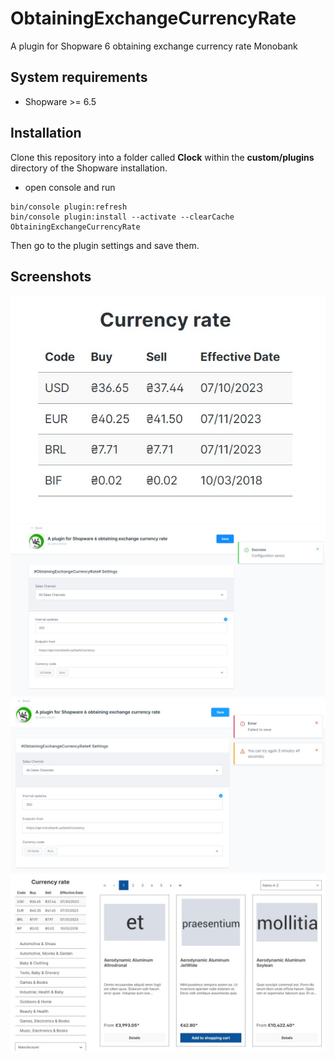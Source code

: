 # ObtainingExchangeCurrencyRate

A plugin for Shopware 6 obtaining exchange currency rate Monobank

## System requirements

* Shopware >= 6.5

## Installation

Clone this repository into a folder called **Clock** within the **custom/plugins** directory of the Shopware installation.
* open console and run
```
bin/console plugin:refresh  
bin/console plugin:install --activate --clearCache ObtainingExchangeCurrencyRate
```
Then go to the plugin settings and save them.

## Screenshots
<div align="center">
  <img src="preview/exchange.jpg" width="610">
  <img src="preview/exchange_1.jpg" width="610">
  <img src="preview/exchange_2.jpg" width="610">
  <img src="preview/exchange_3.jpg" width="610">
</div>